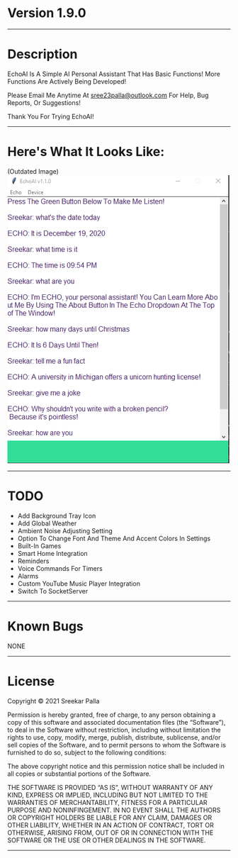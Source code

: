 # Version 1.9.0
***
# Description
EchoAI Is A Simple AI Personal Assistant That Has Basic Functions! More Functions Are Actively Being Developed!

Please Email Me Anytime At sree23palla@outlook.com For Help, Bug Reports, Or Suggestions!

Thank You For Trying EchoAI!
***
# Here's What It Looks Like:
(Outdated Image)
![img_1.png](img_1.png)
***
# TODO
* Add Background Tray Icon
* Add Global Weather
* Ambient Noise Adjusting Setting
* Option To Change Font And Theme And Accent Colors In Settings
* Built-In Games
* Smart Home Integration
* Reminders
* Voice Commands For Timers
* Alarms
* Custom YouTube Music Player Integration  
* Switch To SocketServer
***
# Known Bugs
NONE
***
# License
Copyright © 2021 Sreekar Palla

Permission is hereby granted, free of charge, to any person obtaining a copy of this software and associated
documentation files (the “Software”), to deal in the Software without restriction, including without limitation the
rights to use, copy, modify, merge, publish, distribute, sublicense, and/or sell copies of the Software, and to
permit persons to whom the Software is furnished to do so, subject to the following conditions:

The above copyright notice and this permission notice shall be included in all copies or substantial portions of the
Software.

THE SOFTWARE IS PROVIDED “AS IS”, WITHOUT WARRANTY OF ANY KIND, EXPRESS OR IMPLIED, INCLUDING BUT NOT LIMITED TO THE
WARRANTIES OF MERCHANTABILITY, FITNESS FOR A PARTICULAR PURPOSE AND NONINFINGEMENT. IN NO EVENT SHALL THE AUTHORS OR
COPYRIGHT HOLDERS BE LIABLE FOR ANY CLAIM, DAMAGES OR OTHER LIABILITY, WHETHER IN AN ACTION OF CONTRACT, TORT OR
OTHERWISE, ARISING FROM, OUT OF OR IN CONNECTION WITH THE SOFTWARE OR THE USE OR OTHER DEALINGS IN THE SOFTWARE.
***